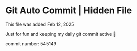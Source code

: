 # Git Auto Commit | Hidden File

This file was added Feb 12, 2025

Just for fun and keeping my daily git commit active 🤪

commit number: 545149

